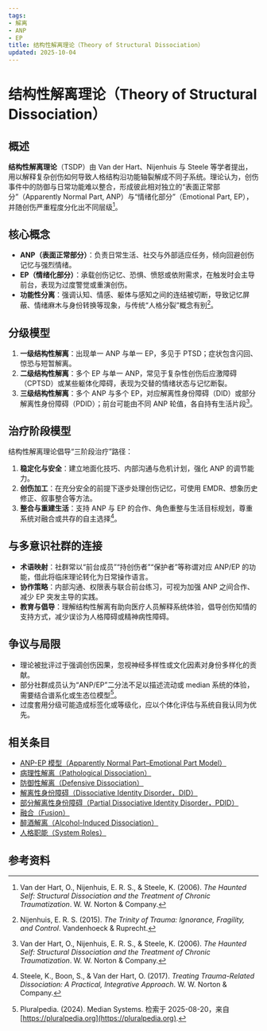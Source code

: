 ```yaml
---
tags:
- 解离
- ANP
- EP
title: 结构性解离理论（Theory of Structural Dissociation）
updated: 2025-10-04
---
```


# 结构性解离理论（Theory of Structural Dissociation）

## 概述

**结构性解离理论**（TSDP）由 Van der Hart、Nijenhuis 与 Steele 等学者提出，用以解释复杂创伤如何导致人格结构沿功能轴裂解成不同子系统。理论认为，创伤事件中的防御与日常功能难以整合，形成彼此相对独立的“表面正常部分”（Apparently Normal Part, ANP）与“情绪化部分”（Emotional Part, EP），并随创伤严重程度分化出不同层级[^结构性解离-1]。

## 核心概念

- **ANP（表面正常部分）**：负责日常生活、社交与外部适应任务，倾向回避创伤记忆与强烈情绪。
- **EP（情绪化部分）**：承载创伤记忆、恐惧、愤怒或依附需求，在触发时会主导前台，表现为过度警觉或重演创伤。
- **功能性分离**：强调认知、情感、躯体与感知之间的连结被切断，导致记忆屏蔽、情绪麻木与身份转换等现象，与传统“人格分裂”概念有别[^结构性解离-2]。

## 分级模型

1. **一级结构性解离**：出现单一 ANP 与单一 EP，多见于 PTSD；症状包含闪回、惊恐与短暂解离。
2. **二级结构性解离**：多个 EP 与单一 ANP，常见于复杂性创伤后应激障碍（CPTSD）或某些躯体化障碍，表现为交替的情绪状态与记忆断裂。
3. **三级结构性解离**：多个 ANP 与多个 EP，对应解离性身份障碍（DID）或部分解离性身份障碍（PDID）；前台可能由不同 ANP 轮值，各自持有生活片段[^结构性解离-1]。

## 治疗阶段模型

结构性解离理论倡导“三阶段治疗”路径：

1. **稳定化与安全**：建立地面化技巧、内部沟通与危机计划，强化 ANP 的调节能力。
2. **创伤加工**：在充分安全的前提下逐步处理创伤记忆，可使用 EMDR、想象历史修正、叙事整合等方法。
3. **整合与重建生活**：支持 ANP 与 EP 的合作、角色重整与生活目标规划，尊重系统对融合或共存的自主选择[^结构性解离-3]。

## 与多意识社群的连接

- **术语映射**：社群常以“前台成员”“持创伤者”“保护者”等称谓对应 ANP/EP 的功能，借此将临床理论转化为日常操作语言。
- **协作策略**：内部沟通、权限表与联合前台练习，可视为加强 ANP 之间合作、减少 EP 突发主导的实践。
- **教育与倡导**：理解结构性解离有助向医疗人员解释系统体验，倡导创伤知情的支持方式，减少误诊为人格障碍或精神病性障碍。

## 争议与局限

- 理论被批评过于强调创伤因果，忽视神经多样性或文化因素对身份多样化的贡献。
- 部分社群成员认为“ANP/EP”二分法不足以描述流动或 median 系统的体验，需要结合谱系化或生态位模型[^结构性解离-4]。
- 过度套用分级可能造成标签化或等级化，应以个体化评估与系统自我认同为优先。

## 相关条目

- [ANP-EP 模型（Apparently Normal Part–Emotional Part Model）](Apparently-Normal-Part-Emotional-Part-Model.md)
- [病理性解离（Pathological Dissociation）](Pathological-Dissociation.md)
- [防御性解离（Defensive Dissociation）](Defensive-Dissociation.md)
- [解离性身份障碍（Dissociative Identity Disorder，DID）](DID.md)
- [部分解离性身份障碍（Partial Dissociative Identity Disorder，PDID）](Partial-Dissociative-Identity-Disorder-PDID.md)
- [融合（Fusion）](Fusion.md)
- [醉酒解离（Alcohol-Induced Dissociation）](Alcohol-Induced-Dissociation.md)
- [人格职能（System Roles）](System-Roles.md)

## 参考资料

[^结构性解离-1]: Van der Hart, O., Nijenhuis, E. R. S., & Steele, K. (2006). *The Haunted Self: Structural Dissociation and the Treatment of Chronic Traumatization*. W. W. Norton & Company.
[^结构性解离-2]: Nijenhuis, E. R. S. (2015). *The Trinity of Trauma: Ignorance, Fragility, and Control*. Vandenhoeck & Ruprecht.
[^结构性解离-3]: Steele, K., Boon, S., & Van der Hart, O. (2017). *Treating Trauma-Related Dissociation: A Practical, Integrative Approach*. W. W. Norton & Company.
[^结构性解离-4]: Pluralpedia. (2024). Median Systems. 检索于 2025-08-20，来自 [https://pluralpedia.org](https://pluralpedia.org).
